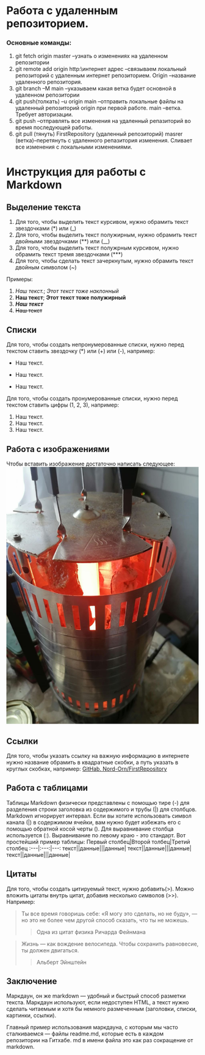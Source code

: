 # Работа с удаленным репозиторием.

### Основные команды:
1.	git fetch origin master –узнать о изменениях на удаленном репозитории
2.	git remote add origin http:\интернет адрес –связываем локальный репозиторий с удаленным интернет репозиторием. Origin –название удаленного репозитория.
3.	git branch –M main –указываем какая ветка будет основной в удаленном репозитории
4.	git push(толкать) –u origin main –отправить локальные файлы на удаленный репозиторий origin при первой работе. main –ветка. Требует авторизации.
5.	git push –отправлять все изменения на удаленный репазиторий во время последующей работы. 
6.	git pull (тянуть) FirstRepository (удаленный репозиторий) masrer (ветка)–перетянуть с удаленного репазитория изменения. Сливает все изменения с локальными изменениями.

# Инструкция для работы с Markdown

## Выделение текста

1. Для того, чтобы выделить текст курсивом, нужно обрамить текст звездочками (*) или (_)
2. Для того, чтобы выделить текст полужирным, нужно обрамить текст двойными звездочками (**) или (__)
3. Для того, чтобы выделить текст полужрным курсивом, нужно обрамить текст тремя звездочками (***)
4. Для того, чтобы сделать текст зачеркнутым, нужно обрамить текст двойным символом (~)

Примеры:

1. *Наш текст.*; _Этот текст тоже наклонный_
2. **Наш текст**; __Этот текст тоже полужирный__
3. ***Наш текст***
4. ~~Наш текст~~

## Списки

Для того, чтобы создать непронумерованные списки, нужно перед текстом ставить звездочку (*) или (+) или (-), например: 
* Наш текст.
+ Наш текст.
- Наш текст.

Для того, чтобы создать пронумерованные списки, нужно перед текстом ставить цифры (1, 2, 3), например: 
1. Наш текст.
2. Наш текст.
3. Наш текст.

## Работа с изображениями

Чтобы вставить изображение достаточно написать следующее:
![Это печь для шашлыков](barbecue.jpg)

## Ссылки

Для того, чтобы указать ссылку на важную информацию в интернете нужно название обрамить в квадратные скобки, а путь указать в круглых скобках, например:  [GitHab. Nord-Orn/FirstRepository](https://github.com/Nord-Orn/FirstRepository)

## Работа с таблицами

Таблицы Markdown физически представлены с помощью тире (-) для разделения строки заголовка из содержимого и трубы (|) для столбцов.
Markdown игнорирует интервал. 
Если вы хотите использовать символ канала (|) в содержимом ячейки, вам нужно будет избежать его с помощью обратной косой черты (\).
Для выравнивание столбца используется (:).
Выравнивание по левому краю - это стандарт. 
Вот простейший пример таблицы: 
Первый столбец|Второй толбец|Третий столбец
:---|:---:|---:
текст|\|данные\||\|данные\|
текст|\|данные\||\|данные\|
текст|\|данные\||\|данные\|

## Цитаты

Для того, чтобы создать цитируемый текст, нужно добавить(>). 
Можно вложить цитаты внутрь цитат, добавив несколько символов (>>). Например:

> Ты все время говоришь себе: «Я могу это 
> сделать, но не буду», — но это не более 
> чем другой способ сказать, что ты не 
> можешь.
>> Одна из цитат физика Ричарда Фейнмана

> Жизнь — как вождение велосипеда. Чтобы сохранить равновесие, ты должен двигаться.
>> Альберт Эйнштейн

## Заключение

Маркдаун, он же markdown — удобный и быстрый способ разметки текста. Маркдаун используют, если недоступен HTML, а текст нужно сделать читаемым и хотя бы немного размеченным (заголовки, списки, картинки, ссылки).

Главный пример использования маркдауна, с которым мы часто сталкиваемся — файлы readme.md, которые есть в каждом репозитории на Гитхабе. md в имени файла это как раз сокращение от markdown.
